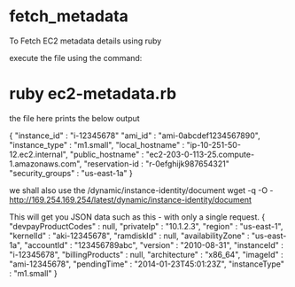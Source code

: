 # fetch_metadata
To Fetch EC2 metadata details using ruby

execute the file using the command:
# ruby ec2-metadata.rb

the file here prints the below output

 {
    "instance_id" : "i-12345678"
    "ami_id" : "ami-0abcdef1234567890",
    "instance_type" : "m1.small",
    "local_hostname" : "ip-10-251-50-12.ec2.internal",
    "public_hostname" : "ec2-203-0-113-25.compute-1.amazonaws.com",
    "reservation-id : "r-0efghijk987654321"
    "security_groups" : "us-east-1a"
}

we shall also use the /dynamic/instance-identity/document 
wget -q -O - http://169.254.169.254/latest/dynamic/instance-identity/document

This will get you JSON data such as this - with only a single request.
 {
    "devpayProductCodes" : null,
    "privateIp" : "10.1.2.3",
    "region" : "us-east-1",
    "kernelId" : "aki-12345678",
    "ramdiskId" : null,
    "availabilityZone" : "us-east-1a",
    "accountId" : "123456789abc",
    "version" : "2010-08-31",
    "instanceId" : "i-12345678",
    "billingProducts" : null,
    "architecture" : "x86_64",
    "imageId" : "ami-12345678",
    "pendingTime" : "2014-01-23T45:01:23Z",
    "instanceType" : "m1.small"
}

